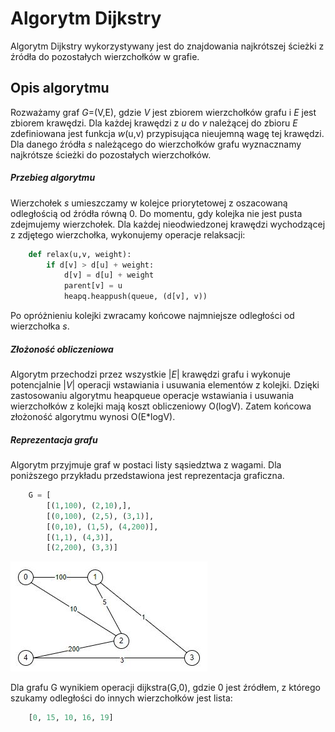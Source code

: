 # Algorytm Dijkstry

Algorytm Dijkstry wykorzystywany jest do znajdowania najkrótszej ścieżki z źródła do pozostałych wierzchołków w grafie.

## Opis algorytmu

Rozważamy graf *G*=(V,E), gdzie *V* jest zbiorem wierzchołków grafu i *E* jest zbiorem krawędzi. Dla każdej krawędzi z *u* do *v* należącej do zbioru *E* zdefiniowana jest funkcja *w*(u,v) przypisująca nieujemną wagę tej krawędzi. Dla danego źródła *s* należącego do wierzchołków grafu wyznacznamy najkrótsze ścieżki do pozostałych wierzchołków.

##### Przebieg algorytmu

Wierzchołek *s* umieszczamy w kolejce priorytetowej z oszacowaną odległością od źródła równą 0. Do momentu, gdy kolejka nie jest pusta zdejmujemy wierzchołek. Dla każdej nieodwiedzonej krawędzi wychodzącej z zdjętego wierzchołka, wykonujemy operacje relaksacji:

```python
    def relax(u,v, weight):
        if d[v] > d[u] + weight:
            d[v] = d[u] + weight
            parent[v] = u
            heapq.heappush(queue, (d[v], v)) 
```
Po opróżnieniu kolejki zwracamy końcowe najmniejsze odległości od wierzchołka *s*.

##### Złożoność obliczeniowa

Algorytm przechodzi przez wszystkie  |*E*| krawędzi grafu i wykonuje potencjalnie |*V*| operacji wstawiania i usuwania elementów z kolejki. Dzięki zastosowaniu algorytmu heapqueue operacje wstawiania i usuwania wierzchołków z kolejki mają koszt obliczeniowy O(logV). Zatem końcowa złożoność algorytmu wynosi O(E*logV).

##### Reprezentacja grafu

Algorytm przyjmuje graf w postaci listy sąsiedztwa z wagami.
Dla poniższego przykładu przedstawiona jest reprezentacja graficzna.
```python
    G = [
        [(1,100), (2,10),],
        [(0,100), (2,5), (3,1)],
        [(0,10), (1,5), (4,200)],
        [(1,1), (4,3)],
        [(2,200), (3,3)]
```
![alt text](graf.JPG "Graf 1")

Dla grafu G wynikiem operacji dijkstra(G,0), gdzie 0 jest źródłem, z którego szukamy odległości do innych wierzchołków jest lista:
```python
    [0, 15, 10, 16, 19]
```
